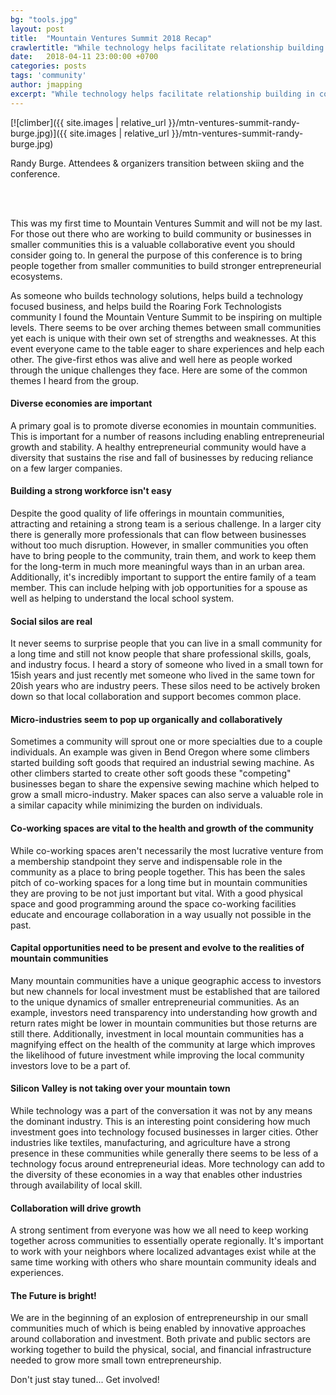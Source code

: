 ```yaml
---
bg: "tools.jpg"
layout: post
title:  "Mountain Ventures Summit 2018 Recap"
crawlertitle: "While technology helps facilitate relationship building in communities of all sizes smaller communities still rely heavily on face-to-face relationships to get things done. The dynamics of smaller communities naturally support a balance between digital communication and in-person communication where one does not replace the other."
date:   2018-04-11 23:00:00 +0700
categories: posts
tags: 'community'
author: jmapping
excerpt: "While technology helps facilitate relationship building in communities of all sizes smaller communities still rely heavily on face-to-face relationships to get things done. The dynamics of smaller communities naturally support a balance between digital communication and in-person communication where one does not replace the other."
---
```


[![climber]({{ site.images | relative_url }}/mtn-ventures-summit-randy-burge.jpg)]({{ site.images | relative_url }}/mtn-ventures-summit-randy-burge.jpg)

<p class="photo-credit">Randy Burge. Attendees & organizers transition between skiing and the conference.</p>

<br><br>

This was my first time to Mountain Ventures Summit and will not be my last. For those out there who are working to build community or businesses in smaller communities this is a valuable collaborative event you should consider going to. In general the purpose of this conference is to bring people together from smaller communities to build stronger entrepreneurial ecosystems.

As someone who builds technology solutions, helps build a technology focused business, and helps build the Roaring Fork Technologists community I found the Mountain Venture Summit to be inspiring on multiple levels. There seems to be over arching themes between small communities yet each is unique with their own set of strengths and weaknesses. At this event everyone came to the table eager to share experiences and help each other. The give-first ethos was alive and well here as people worked through the unique challenges they face. Here are some of the common themes I heard from the group.


#### Diverse economies are important
A primary goal is to promote diverse economies in mountain communities. This is important for a number of reasons including enabling entrepreneurial growth and stability. A healthy entrepreneurial community would have a diversity that sustains the rise and fall of businesses by reducing reliance on a few larger companies.


#### Building a strong workforce isn't easy
Despite the good quality of life offerings in mountain communities, attracting and retaining a strong team is a serious challenge. In a larger city there is generally more professionals that can flow between businesses without too much disruption. However, in smaller communities you often have to bring people to the community, train them, and work to keep them for the long-term in much more meaningful ways than in an urban area. Additionally, it's incredibly important to support the entire family of a team member. This can include helping with job opportunities for a spouse as well as helping to understand the local school system.

#### Social silos are real
It never seems to surprise people that you can live in a small community for a long time and still not know people that share professional skills, goals, and industry focus. I heard a story of someone who lived in a small town for 15ish years and just recently met someone who lived in the same town for 20ish years who are industry peers. These silos need to be actively broken down so that local collaboration and support becomes common place.

#### Micro-industries seem to pop up organically and collaboratively
Sometimes a community will sprout one or more specialties due to a couple individuals. An example was given in Bend Oregon where some climbers started building soft goods that required an industrial sewing machine. As other climbers started to create other soft goods these "competing" businesses began to share the expensive sewing machine which helped to grow a small micro-industry. Maker spaces can also serve a valuable role in a similar capacity while minimizing the burden on individuals.

#### Co-working spaces are vital to the health and growth of the community
While co-working spaces aren't necessarily the most lucrative venture from a membership standpoint they serve and indispensable role in the community as a place to bring people together. This has been the sales pitch of co-working spaces for a long time but in mountain communities they are proving to be not just important but vital. With a good physical space and good programming around the space co-working facilities educate and encourage collaboration in a way usually not possible in the past.

#### Capital opportunities need to be present and evolve to the realities of mountain communities
Many mountain communities have a unique geographic access to investors but new channels for local investment must be established that are tailored to the unique dynamics of smaller entrepreneurial communities. As an example, investors need transparency into understanding how growth and return rates might be lower in mountain communities but those returns are still there. Additionally, investment in local mountain communities has a magnifying effect on the health of the community at large which improves the likelihood of future investment while improving the local community investors love to be a part of.

#### Silicon Valley is not taking over your mountain town
While technology was a part of the conversation it was not by any means the dominant industry. This is an interesting point considering how much investment goes into technology focused businesses in larger cities. Other industries like textiles, manufacturing, and agriculture have a strong presence in these communities while generally there seems to be less of a technology focus around entrepreneurial ideas. More technology can add to the diversity of these economies in a way that enables other industries through availability of local skill.

#### Collaboration will drive growth
A strong sentiment from everyone was how we all need to keep working together across communities to essentially operate regionally. It's important to work with your neighbors where localized advantages exist while at the same time working with others who share mountain community ideals and experiences.


#### The Future is bright!
We are in the beginning of an explosion of entrepreneurship in our small communities much of which is being enabled by innovative approaches around collaboration and investment. Both private and public sectors are working together to build the physical, social, and financial infrastructure needed to grow more small town entrepreneurship.

Don't just stay tuned... Get involved!
